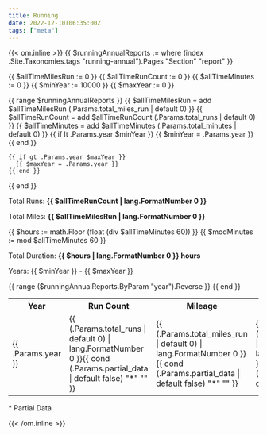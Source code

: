 ```yaml
---
title: Running
date: 2022-12-10T06:35:00Z
tags: ["meta"]
---
```


{{< om.inline >}}
  {{ $runningAnnualReports := where (index .Site.Taxonomies.tags "running-annual").Pages "Section" "report" }}

  {{ $allTimeMilesRun := 0 }}
  {{ $allTimeRunCount := 0 }}
  {{ $allTimeMinutes := 0 }}
  {{ $minYear := 10000 }}
  {{ $maxYear := 0 }}

  {{ range $runningAnnualReports }}
    {{ $allTimeMilesRun = add $allTimeMilesRun (.Params.total_miles_run | default 0) }}
    {{ $allTimeRunCount = add $allTimeRunCount (.Params.total_runs | default 0) }}
    {{ $allTimeMinutes = add $allTimeMinutes (.Params.total_minutes | default 0) }}
    {{ if lt .Params.year $minYear }}
      {{ $minYear = .Params.year }}
    {{ end }}

    {{ if gt .Params.year $maxYear }}
      {{ $maxYear = .Params.year }}
    {{ end }}
  {{ end }}


  <p>Total Runs: <strong>{{ $allTimeRunCount | lang.FormatNumber 0 }}</strong></p>
  <p>Total Miles: <strong>{{ $allTimeMilesRun | lang.FormatNumber 0 }}</strong></p>
  {{ $hours := math.Floor (float (div $allTimeMinutes 60)) }}
  {{ $modMinutes := mod $allTimeMinutes 60 }}
  <p>Total Duration: <strong>{{ $hours | lang.FormatNumber 0 }} hours</strong></p>
  <p>Years: {{ $minYear }} - {{ $maxYear }}</p>
  <table>
    <tr>
      <th>Year</th>
      <th>Run Count</th>
      <th>Mileage</th>
      <th>Minutes</th>
    </tr>
  {{ range ($runningAnnualReports.ByParam "year").Reverse }}
    <tr>
      <td>{{ .Params.year }}</td>
      <td>{{ (.Params.total_runs | default 0) | lang.FormatNumber 0 }}{{ cond (.Params.partial_data | default false) "*" "" }}</td>
      <td>{{ (.Params.total_miles_run | default 0) | lang.FormatNumber 0 }}{{ cond (.Params.partial_data | default false) "*" "" }}</td>
      <td>{{ (.Params.total_minutes | default 0) | lang.FormatNumber 0 }}{{ cond (.Params.partial_data | default false) "*" "" }}</td>
    </tr>
  {{ end }}
  </table>

  <p>* Partial Data</p>
{{< /om.inline >}}
